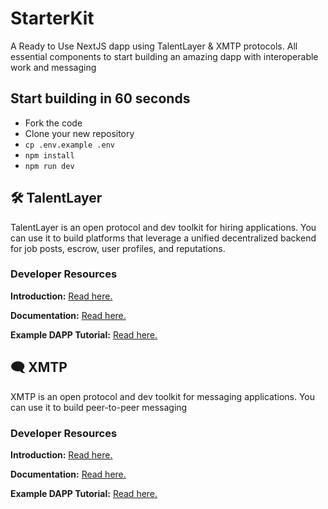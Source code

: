 # StarterKit

A Ready to Use NextJS dapp using TalentLayer & XMTP protocols.
All essential components to start building an amazing dapp with interoperable work and messaging

## Start building in 60 seconds

- Fork the code
- Clone your new repository
- `cp .env.example .env`
- `npm install`
- `npm run dev`

## 🛠️ TalentLayer

TalentLayer is an open protocol and dev toolkit for hiring applications. You can use it to build platforms that leverage a unified decentralized backend for job posts, escrow, user profiles, and reputations.

### Developer Resources

**Introduction:** [Read here.](https://docs.talentlayer.org/)

**Documentation:** [Read here.](https://docs.talentlayer.org/technical-guides)

**Example DAPP Tutorial:** [Read here.](https://docs.talentlayer.org/technical-guides/dapp-setup)

## 🗨 XMTP

XMTP is an open protocol and dev toolkit for messaging applications. You can use it to build peer-to-peer messaging 

### Developer Resources

**Introduction:** [Read here.](https://xmtp.org/docs/dev-concepts/introduction)

**Documentation:** [Read here.](https://xmtp.org/docs/dev-concepts/start-building)

**Example DAPP Tutorial:** [Read here.](https://xmtp.org/docs/client-sdk/javascript/tutorials/build-an-xmtp-hello-world-app)